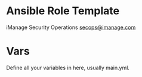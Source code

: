 # Ansible Role Template

iManage Security Operations
<secops@imanage.com>

# Vars

Define all your variables in here, usually main.yml.